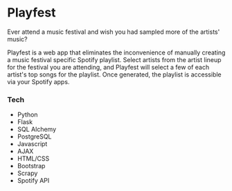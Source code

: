 # Playfest

Ever attend a music festival and wish you had sampled more of the artists' music?

Playfest is a web app that eliminates the inconvenience of manually creating a music festival specific Spotify playlist. Select artists from the artist lineup for the festival you are attending, and Playfest will select a few of each artist's top songs for the playlist. Once generated, the playlist is accessible via your Spotify apps.

### Tech
  - Python
  - Flask
  - SQL Alchemy
  - PostgreSQL
  - Javascript
  - AJAX
  - HTML/CSS
  - Bootstrap
  - Scrapy
  - Spotify API
